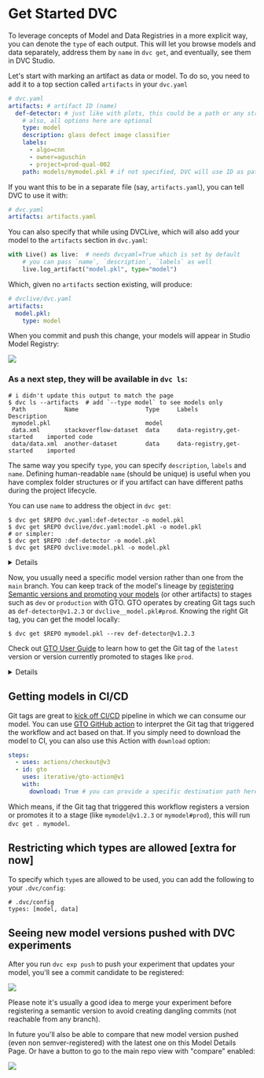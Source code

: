# Get Started DVC

To leverage concepts of Model and Data Registries in a more explicit way, you
can denote the `type` of each output. This will let you browse models and data
separately, address them by `name` in `dvc get`, and eventually, see them in DVC
Studio.

Let's start with marking an artifact as data or model. To do so, you need to add
it to a top section called `artifacts` in your `dvc.yaml`

```yaml
# dvc.yaml
artifacts: # artifact ID (name)
  def-detector: # just like with plots, this could be a path or any string ID
    # also, all options here are optional
    type: model
    description: glass defect image classifier
    labels:
      - algo=cnn
      - owner=aguschin
      - project=prod-qual-002
    path: models/mymodel.pkl # if not specified, DVC will use ID as path
```

If you want this to be in a separate file (say, `artifacts.yaml`), you can tell
DVC to use it with:

```yaml
# dvc.yaml
artifacts: artifacts.yaml
```

You can also specify that while using DVCLive, which will also add your model to
the `artifacts` section in `dvc.yaml`:

```py
with Live() as live:  # needs dvcyaml=True which is set by default
    # you can pass `name`, `description`, `labels` as well
    live.log_artifact("model.pkl", type="model")
```

Which, given no `artifacts` section existing, will produce:

```yaml
# dvclive/dvc.yaml
artifacts:
  model.pkl:
    type: model
```

When you commit and push this change, your models will appear in Studio Model
Registry:

![](https://user-images.githubusercontent.com/6797716/223443152-84f57b79-3395-4965-97f9-edc81896a1dc.png)

### As a next step, they will be available in `dvc ls`:

```dvc
# i didn't update this output to match the page
$ dvc ls --artifacts  # add `--type model` to see models only
 Path           Name                   Type     Labels                       Description
 mymodel.pkl                           model
 data.xml       stackoverflow-dataset  data     data-registry,get-started    imported code
 data/data.xml  another-dataset        data     data-registry,get-started    imported
```

The same way you specify `type`, you can specify `description`, `labels` and
`name`. Defining human-readable `name` (should be unique) is useful when you
have complex folder structures or if you artifact can have different paths
during the project lifecycle.

You can use `name` to address the object in `dvc get`:

```dvc
$ dvc get $REPO dvc.yaml:def-detector -o model.pkl
$ dvc get $REPO dvclive/dvc.yaml:model.pkl -o model.pkl
# or simpler:
$ dvc get $REPO :def-detector -o model.pkl
$ dvc get $REPO dvclive:model.pkl -o model.pkl
```

<details>

### Getting `path` or `desc` or `labels` for artifact [extra for now]

You can also use shortcuts in `gto describe`:

```dvc
$ gto describe -r $REPO def-detector@latest --path
models/mymodel.pkl
```

We are most likely won't be supporting this initially, but then we can either
implement this in GTO,
https://github.com/iterative/gto/pull/346#issue-1647512184 `gto describe` which
will use DVC API under the hood, or we can implement it in DvC itself.

</details>

Now, you usually need a specific model version rather than one from the `main`
branch. You can keep track of the model's lineage by
[registering Semantic versions and promoting your models](/doc/gto/get-started)
(or other artifacts) to stages such as `dev` or `production` with GTO. GTO
operates by creating Git tags such as `def-detector@v1.2.3` or
`dvclive__model.pkl#prod`. Knowing the right Git tag, you can get the model
locally:

```dvc
$ dvc get $REPO mymodel.pkl --rev def-detector@v1.2.3
```

Check out
[GTO User Guide](/doc/gto/user-guide/#getting-artifacts-in-systems-downstream)
to learn how to get the Git tag of the `latest` version or version currently
promoted to stages like `prod`.

<details>

### Getting `latest` or what's in `prod` from Studio [extra for now]

You can also use shortcuts in `dvc get`:

```dvc
$ dvc cloud get $REPO def-detector@latest  # download the latest version
```

The discussion for this is happening at
https://github.com/iterative/studio/issues/5215#issuecomment-1488920109

</details>

## Getting models in CI/CD

Git tags are great to [kick off CI/CD](/doc/gto/user-guide/#acting-in-cicd)
pipeline in which we can consume our model. You can use
[GTO GitHub action](https://github.com/iterative/gto-action) to interpret the
Git tag that triggered the workflow and act based on that. If you simply need to
download the model to CI, you can also use this Action with `download` option:

```yaml
steps:
  - uses: actions/checkout@v3
  - id: gto
    uses: iterative/gto-action@v1
    with:
      download: True # you can provide a specific destination path here instead of `True`
```

Which means, if the Git tag that triggered this workflow registers a version or
promotes it to a stage (like `mymodel@v1.2.3` or `mymodel#prod`), this will run
`dvc get . mymodel`.

## Restricting which types are allowed [extra for now]

To specify which `type`s are allowed to be used, you can add the following to
your `.dvc/config`:

```
# .dvc/config
types: [model, data]
```

## Seeing new model versions pushed with DVC experiments

After you run `dvc exp push` to push your experiment that updates your model,
you'll see a commit candidate to be registered:

![](https://user-images.githubusercontent.com/6797716/223444959-d8ddd1a0-5582-405f-9ab0-807e1a0c9489.png)

Please note it's usually a good idea to merge your experiment before registering
a semantic version to avoid creating dangling commits (not reachable from any
branch).

In future you'll also be able to compare that new model version pushed (even non
semver-registered) with the latest one on this Model Details Page. Or have a
button to go to the main repo view with "compare" enabled:

![](https://user-images.githubusercontent.com/6797716/223445799-7ae65e58-6a9e-42a8-890a-f04839349873.png)
